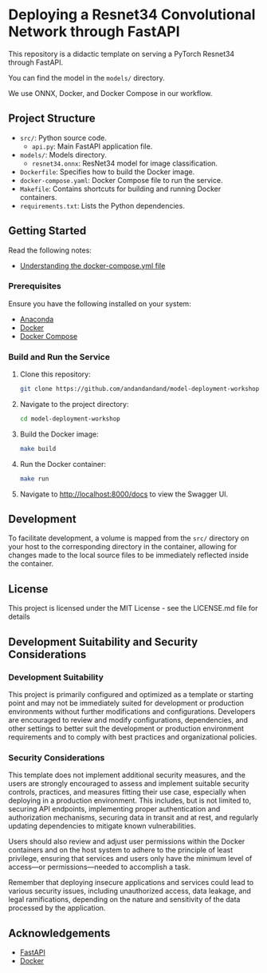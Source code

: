 # Deploying a Resnet34 Convolutional Network through FastAPI

This repository is a didactic template on serving a PyTorch Resnet34 through FastAPI. 

You can find the model in the `models/` directory.  

We use ONNX, Docker, and Docker Compose in our workflow. 

## Project Structure

- `src/`: Python source code.
  - `api.py`: Main FastAPI application file.
- `models/`: Models directory.
  - `resnet34.onnx`: ResNet34 model for image classification.
- `Dockerfile`: Specifies how to build the Docker image.
- `docker-compose.yaml`: Docker Compose file to run the service.
- `Makefile`: Contains shortcuts for building and running Docker containers.
- `requirements.txt`: Lists the Python dependencies.

## Getting Started
Read the following notes:
* [Understanding the docker-compose.yml file](https://github.com/andandandand/model-deployment-workshop/blob/master/Understanding%20the%20docker-compose%20file.md)

### Prerequisites

Ensure you have the following installed on your system:

- [Anaconda](https://www.anaconda.com/download)
- [Docker](https://www.docker.com/get-started)
- [Docker Compose](https://docs.docker.com/compose/install/)

### Build and Run the Service

1. Clone this repository:
    ```sh
    git clone https://github.com/andandandand/model-deployment-workshop
    ```
2. Navigate to the project directory:
    ```sh
    cd model-deployment-workshop
    ```
3. Build the Docker image:
    ```sh
    make build
    ```

4. Run the Docker container:
    ```sh
    make run
    ```

5. Navigate to [http://localhost:8000/docs](http://localhost:8000/docs) to view the Swagger UI.

## Development
To facilitate development, a volume is mapped from the `src/` directory on your host to the corresponding directory in the container, allowing for changes made to the local source files to be immediately reflected inside the container.  

## License
This project is licensed under the MIT License - see the LICENSE.md file for details 

## Development Suitability and Security Considerations

### Development Suitability
This project is primarily configured and optimized as a template or starting point and may not be immediately suited for development or production environments without further modifications and configurations. Developers are encouraged to review and modify configurations, dependencies, and other settings to better suit the development or production environment requirements and to comply with best practices and organizational policies.

### Security Considerations
This template does not implement additional security measures, and the users are strongly encouraged to assess and implement suitable security controls, practices, and measures fitting their use case, especially when deploying in a production environment. This includes, but is not limited to, securing API endpoints, implementing proper authentication and authorization mechanisms, securing data in transit and at rest, and regularly updating dependencies to mitigate known vulnerabilities.

Users should also review and adjust user permissions within the Docker containers and on the host system to adhere to the principle of least privilege, ensuring that services and users only have the minimum level of access—or permissions—needed to accomplish a task.

Remember that deploying insecure applications and services could lead to various security issues, including unauthorized access, data leakage, and legal ramifications, depending on the nature and sensitivity of the data processed by the application.

## Acknowledgements
- [FastAPI](https://fastapi.tiangolo.com/)
- [Docker](https://www.docker.com/)

